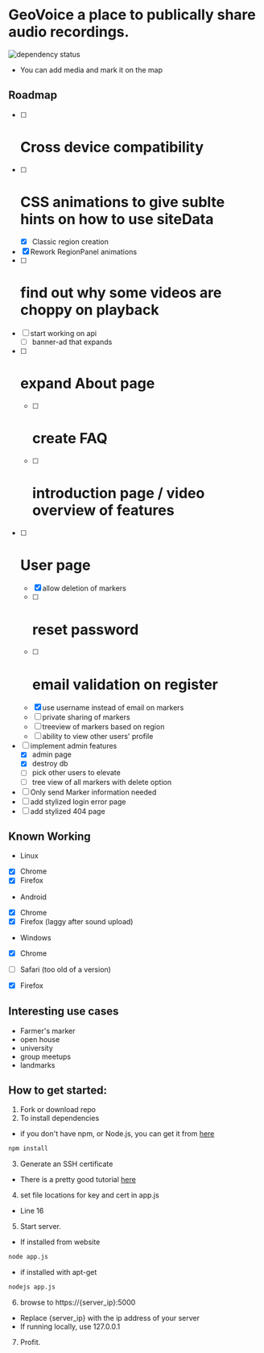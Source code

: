 # GeoVoice a place to publically share audio recordings.

![dependency status](https://david-dm.org/omarzion/Geovoice.svg)

- You can add media and mark it on the map

## Roadmap
 - [ ] # Cross device compatibility
 - [ ] # CSS animations to give sublte hints on how to use siteData
   - [x] Classic region creation
 - [x] Rework RegionPanel animations
 - [ ] # find out why some videos are choppy on playback
 - [ ] start working on api
   - [ ] banner-ad that expands
 - [ ] # expand About page
   - [ ] # create FAQ
   - [ ] # introduction page / video overview of features
 - [ ] # User page
   - [x] allow deletion of markers
   - [ ] # reset password
   - [ ] # email validation on register
   - [x] use username instead of email on markers
   - [ ] private sharing of markers
   - [ ] treeview of markers based on region
   - [ ] ability to view other users' profile
 - [ ] implement admin features
   - [x] admin page
   - [x] destroy db
   - [ ] pick other users to elevate
   - [ ] tree view of all markers with delete option
 - [ ] Only send Marker information needed
 - [ ] add stylized login error page
 - [ ] add stylized 404 page

## Known Working
 - Linux
  - [x] Chrome
  - [x] Firefox
 - Android
  - [x] Chrome
  - [x] Firefox (laggy after sound upload)
 - Windows
  - [x] Chrome
  - [ ] Safari (too old of a version)
  - [x] Firefox


## Interesting use cases
 - Farmer's marker
 - open house
 - university
 - group meetups
 - landmarks

## How to get started:
1. Fork or download repo
2. To install dependencies
  - if you don't have npm, or Node.js, you can get it from [here](https://nodejs.org/)
  ```bash
  npm install
  ```
3. Generate an SSH certificate
  - There is a pretty good tutorial [here](https://help.github.com/articles/generating-an-ssh-key/)
4. set file locations for key and cert in app.js
  - Line 16
5. Start server.
  - If installed from website
  ```bash
  node app.js
  ```
  - if installed with apt-get
  ```bash
  nodejs app.js
  ````
6. browse to https://{server_ip}:5000
  - Replace {server_ip} with the ip address of your server
  - If running locally, use 127.0.0.1
7. Profit.
